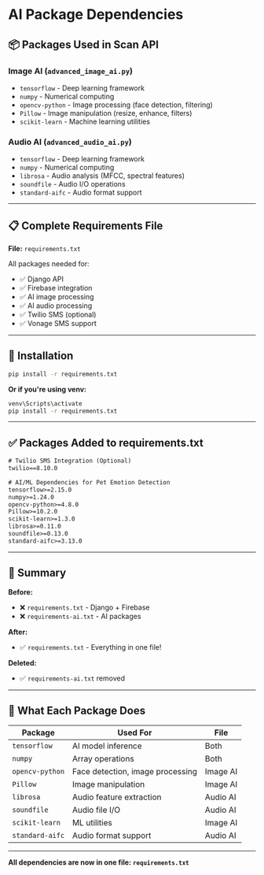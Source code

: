 # AI Package Dependencies

## 📦 Packages Used in Scan API

### **Image AI (`advanced_image_ai.py`)**
- `tensorflow` - Deep learning framework
- `numpy` - Numerical computing
- `opencv-python` - Image processing (face detection, filtering)
- `Pillow` - Image manipulation (resize, enhance, filters)
- `scikit-learn` - Machine learning utilities

### **Audio AI (`advanced_audio_ai.py`)**
- `tensorflow` - Deep learning framework
- `numpy` - Numerical computing
- `librosa` - Audio analysis (MFCC, spectral features)
- `soundfile` - Audio I/O operations
- `standard-aifc` - Audio format support

---

## 📋 Complete Requirements File

**File:** `requirements.txt`

All packages needed for:
- ✅ Django API
- ✅ Firebase integration
- ✅ AI image processing
- ✅ AI audio processing
- ✅ Twilio SMS (optional)
- ✅ Vonage SMS support

---

## 🔧 Installation

```bash
pip install -r requirements.txt
```

**Or if you're using venv:**
```bash
venv\Scripts\activate
pip install -r requirements.txt
```

---

## ✅ Packages Added to requirements.txt

```txt
# Twilio SMS Integration (Optional)
twilio==8.10.0

# AI/ML Dependencies for Pet Emotion Detection
tensorflow>=2.15.0
numpy>=1.24.0
opencv-python>=4.8.0
Pillow>=10.2.0
scikit-learn>=1.3.0
librosa>=0.11.0
soundfile>=0.13.0
standard-aifc>=3.13.0
```

---

## 📝 Summary

**Before:**
- ❌ `requirements.txt` - Django + Firebase
- ❌ `requirements-ai.txt` - AI packages

**After:**
- ✅ `requirements.txt` - Everything in one file!

**Deleted:**
- ✅ `requirements-ai.txt` removed

---

## 🎯 What Each Package Does

| Package | Used For | File |
|---------|----------|------|
| `tensorflow` | AI model inference | Both |
| `numpy` | Array operations | Both |
| `opencv-python` | Face detection, image processing | Image AI |
| `Pillow` | Image manipulation | Image AI |
| `librosa` | Audio feature extraction | Audio AI |
| `soundfile` | Audio file I/O | Audio AI |
| `scikit-learn` | ML utilities | Image AI |
| `standard-aifc` | Audio format support | Audio AI |

---

**All dependencies are now in one file: `requirements.txt`**
